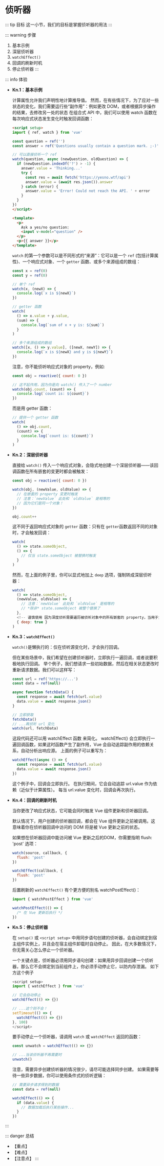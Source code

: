 # 侦听器

::: tip 目标
这一小节，我们的目标是掌握侦听器的用法
:::

::: warning 步骤

1. 基本示例
2. 深层侦听器
3. `watchEffect()`
4. 回调的刷新时机
5. 停止侦听器
:::

::: info 体验

* **Kn.1：基本示例**

  计算属性允许我们声明性地计算推导值。
  然而，在有些情况下，为了应对一些状态的变化，我们需要运行些“副作用”：例如更改 DOM，或者根据异步操作的结果，去修改另一处的状态
  在组合式 API 中，我们可以使用 watch 函数在每次响应式状态发生变化时触发回调函数：

  ```html
  <script setup>
  import { ref, watch } from 'vue'

  const question = ref('')
  const answer = ref('Questions usually contain a question mark. ;-)')

  // 可以直接侦听一个 ref
  watch(question, async (newQuestion, oldQuestion) => {
    if (newQuestion.indexOf('?') > -1) {
      answer.value = 'Thinking...'
      try {
        const res = await fetch('https://yesno.wtf/api')
        answer.value = (await res.json()).answer
      } catch (error) {
        answer.value = 'Error! Could not reach the API. ' + error
      }
    }
  })
  </script>

  <template>
    <p>
      Ask a yes/no question:
      <input v-model="question" />
    </p>
    <p>{{ answer }}</p>
  </template>
  ```

  `watch` 的第一个参数可以是不同形式的“来源”：它可以是一个 `ref` (包括计算属性)、一个响应式对象、一个 `getter` 函数、或多个来源组成的数组：

  ```js
  const x = ref(0)
  const y = ref(0)

  // 单个 ref
  watch(x, (newX) => {
    console.log(`x is ${newX}`)
  })

  // getter 函数
  watch(
    () => x.value + y.value,
    (sum) => {
      console.log(`sum of x + y is: ${sum}`)
    }
  )

  // 多个来源组成的数组
  watch([x, () => y.value], ([newX, newY]) => {
    console.log(`x is ${newX} and y is ${newY}`)
  })
  ```

  注意，你不能侦听响应式对象的 property，例如:

  ```js
  const obj = reactive({ count: 0 })

  // 这不起作用，因为你是向 watch() 传入了一个 number
  watch(obj.count, (count) => {
    console.log(`count is: ${count}`)
  })
  ```

  而是用 getter 函数：

  ```js
  // 提供一个 getter 函数
  watch(
    () => obj.count,
    (count) => {
      console.log(`count is: ${count}`)
    }
  )
  ```

* **Kn.2：深层侦听器**

  直接给 `watch()` 传入一个响应式对象，会隐式地创建一个深层侦听器——该回调函数在所有嵌套的变更时都会被触发：

  ```js
  const obj = reactive({ count: 0 })

  watch(obj, (newValue, oldValue) => {
    // 在嵌套的 property 变更时触发
    // 注意：`newValue` 此处和 `oldValue` 是相等的
    // 因为它们是同一个对象！
  })

  obj.count++
  ```

  这不同于返回响应式对象的 `getter` 函数：只有在 `getter`函数返回不同的对象时，才会触发回调：

  ```js
  watch(
    () => state.someObject,
    () => {
      // 仅当 state.someObject 被替换时触发
    }
  )
  ```

  然而，在上面的例子里，你可以显式地加上 `deep` 选项，强制转成深层侦听器：

  ```js
  watch(
    () => state.someObject,
    (newValue, oldValue) => {
      // 注意：`newValue` 此处和 `oldValue` 是相等的
      // *除非* state.someObject 被整个替换了
    },
    <!-- 谨慎使用 因为深度侦听需要遍历被侦听对象中的所有嵌套的 property，当用于大型数据结构时，开销很大 -->
    { deep: true }
  )
  ```

* **Kn.3：`watchEffect()`**

  `watch()`是懒执行的：仅在侦听源变化时，才会执行回调。
  
  但在某些场景中，我们希望在创建侦听器时，立即执行一遍回调，或者说要积极地执行回调。
  举个例子，我们想请求一些初始数据，然后在相关状态更改时重新请求数据。我们可以这样写：

  ```js
  const url = ref('https://...')
  const data = ref(null)

  async function fetchData() {
    const response = await fetch(url.value)
    data.value = await response.json()
  }

  // 立即获取
  fetchData()
  // ...再侦听 url 变化
  watch(url, fetchData)
  ```

  这段代码还可以用 watchEffect 函数 来简化。
  watchEffect() 会立即执行一遍回调函数，如果这时函数产生了副作用，Vue 会自动追踪副作用的依赖关系，自动分析出响应源。
  上面的例子可以重写为：

  ```js
  watchEffect(async () => {
    const response = await fetch(url.value)
    data.value = await response.json()
  })
  ```

  这个例子中，回调会立即执行。
  在执行期间，它会自动追踪 url.value 作为依赖（近似于计算属性）。
  每当 url.value 变化时，回调会再次执行。

* **Kn.4：回调的刷新时机**

  当你更改了响应式状态，它可能会同时触发 Vue 组件更新和侦听器回调。

  默认情况下，用户创建的侦听器回调，都会在 Vue 组件更新之前被调用。这意味着你在侦听器回调中访问的 DOM 将是被 Vue 更新之前的状态。

  如果想在侦听器回调中能访问被 Vue 更新之后的DOM，你需要指明 flush: 'post' 选项：

  ```js
  watch(source, callback, {
    flush: 'post'
  })

  watchEffect(callback, {
    flush: 'post'
  })
  ```

  后置刷新的 `watchEffect()` 有个更方便的别名 watchPostEffect()：

  ```js
  import { watchPostEffect } from 'vue'

  watchPostEffect(() => {
    /* 在 Vue 更新后执行 */
  })
  ```

* **Kn.5：停止侦听器**

  在 `setup()` 或 `<script setup>` 中用同步语句创建的侦听器，会自动绑定到宿主组件实例上，并且会在宿主组件卸载时自动停止。
  因此，在大多数情况下，你无需关心怎么停止一个侦听器。

  一个关键点是，侦听器必须用同步语句创建：如果用异步回调创建一个侦听器，那么它不会绑定到当前组件上，你必须手动停止它，以防内存泄漏。
  如下方这个例子

  ```js
  <script setup>
  import { watchEffect } from 'vue'

  // 它会自动停止
  watchEffect(() => {})

  // ...这个则不会！
  setTimeout(() => {
    watchEffect(() => {})
  }, 100)
  </script>
  ```

  要手动停止一个侦听器，请调用 `watch` 或 `watchEffect` 返回的函数：

  ```js
  const unwatch = watchEffect(() => {})

  // ...当该侦听器不再需要时
  unwatch()
  ```

  注意，需要异步创建侦听器的情况很少，请尽可能选择同步创建。
  如果需要等待一些异步数据，你可以使用条件式的侦听逻辑：

  ```js
  // 需要异步请求得到的数据
  const data = ref(null)

  watchEffect(() => {
    if (data.value) {
      // 数据加载后执行某些操作...
    }
  })

  ```

:::

::: danger 总结

* 【重点】
* 【难点】
* 【注意点】
:::
